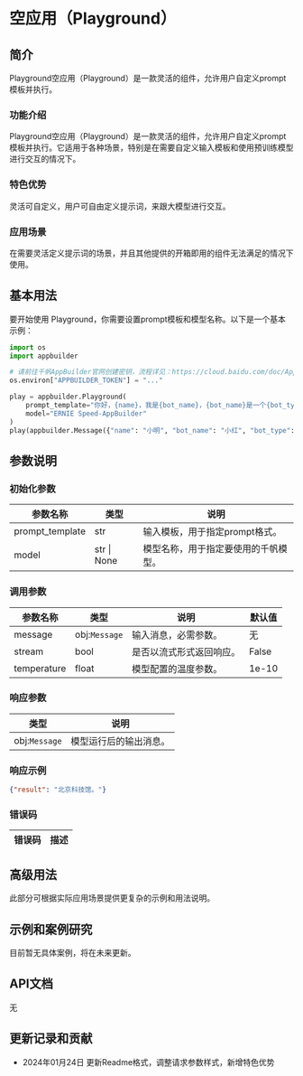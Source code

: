 # 空应用（Playground）

## 简介
Playground空应用（Playground）是一款灵活的组件，允许用户自定义prompt模板并执行。


### 功能介绍
Playground空应用（Playground）是一款灵活的组件，允许用户自定义prompt模板并执行。它适用于各种场景，特别是在需要自定义输入模板和使用预训练模型进行交互的情况下。

### 特色优势
灵活可自定义，用户可自由定义提示词，来跟大模型进行交互。

### 应用场景
在需要灵活定义提示词的场景，并且其他提供的开箱即用的组件无法满足的情况下使用。

## 基本用法

要开始使用 Playground，你需要设置prompt模板和模型名称。以下是一个基本示例：

```python
import os
import appbuilder

# 请前往千帆AppBuilder官网创建密钥，流程详见：https://cloud.baidu.com/doc/AppBuilder/s/Olq6grrt6#1%E3%80%81%E5%88%9B%E5%BB%BA%E5%AF%86%E9%92%A5
os.environ["APPBUILDER_TOKEN"] = "..."

play = appbuilder.Playground(
    prompt_template="你好，{name}，我是{bot_name}，{bot_name}是一个{bot_type}，我可以{bot_function}，你可以问我{bot_question}。",
    model="ERNIE Speed-AppBuilder"
)
play(appbuilder.Message({"name": "小明", "bot_name": "小红", "bot_type": "聊天机器人", "bot_function": "聊天", "bot_question": "你好吗？"}), stream=False)
```

## 参数说明
### 初始化参数

| 参数名称           | 类型         | 说明                               |
|----------------|------------|----------------------------------|
| prompt_template | str        | 输入模板，用于指定prompt格式。                 |
| model           | str \| None | 模型名称，用于指定要使用的千帆模型。 |

### 调用参数

| 参数名称      | 类型            | 说明                         | 默认值  |
|-----------|---------------|----------------------------|------|
| message   | obj:`Message` | 输入消息，必需参数。              | 无    |
| stream    | bool          | 是否以流式形式返回响应。           | False |
| temperature | float        | 模型配置的温度参数。              | 1e-10 |

### 响应参数

| 类型             | 说明                 |
|----------------|--------------------|
| obj:`Message` | 模型运行后的输出消息。 |

### 响应示例
```json
{"result": "北京科技馆。"}
```

### 错误码
|错误码|描述|
|------|---|


## 高级用法
此部分可根据实际应用场景提供更复杂的示例和用法说明。

## 示例和案例研究
目前暂无具体案例，将在未来更新。

## API文档
无

## 更新记录和贡献
- 2024年01月24日 更新Readme格式，调整请求参数样式，新增特色优势
